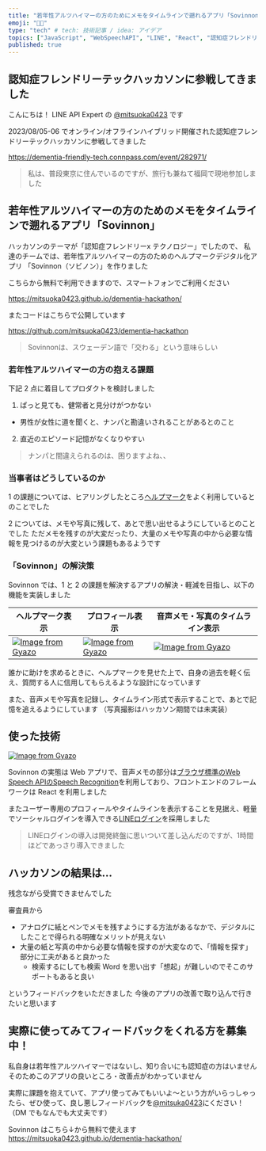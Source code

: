 ```yaml
---
title: "若年性アルツハイマーの方のためにメモをタイムラインで遡れるアプリ「Sovinnon」を作った"
emoji: "👨‍💻"
type: "tech" # tech: 技術記事 / idea: アイデア
topics: ["JavaScript", "WebSpeechAPI", "LINE", "React", "認知症フレンドリーテック"]
published: true
---
```


## 認知症フレンドリーテックハッカソンに参戦してきました

こんにちは！
LINE API Expert の [@mitsuoka0423](https://twitter.com/mitsuoka0423) です

2023/08/05-06 でオンライン/オフラインハイブリッド開催された認知症フレンドリーテックハッカソンに参戦してきました

https://dementia-friendly-tech.connpass.com/event/282971/

> 私は、普段東京に住んでいるのですが、旅行も兼ねて福岡で現地参加しました

## 若年性アルツハイマーの方のためのメモをタイムラインで遡れるアプリ「Sovinnon」

ハッカソンのテーマが「認知症フレンドリーx テクノロジー」でしたので、
私達のチームでは、若年性アルツハイマーの方のためのヘルプマークデジタル化アプリ
「Sovinnon（ソビノン）」を作りました

こちらから無料で利用できますので、スマートフォンでご利用ください

https://mitsuoka0423.github.io/dementia-hackathon/

またコードはこちらで公開しています

https://github.com/mitsuoka0423/dementia-hackathon

> Sovinnonは、スウェーデン語で「交わる」という意味らしい

### 若年性アルツハイマーの方の抱える課題

下記 2 点に着目してプロダクトを検討しました

1. ぱっと見ても、健常者と見分けがつかない
  - 男性が女性に道を聞くと、ナンパと勘違いされることがあるとのこと
2. 直近のエピソード記憶がなくなりやすい

> ナンパと間違えられるのは、困りますよね、、

### 当事者はどうしているのか

1 の課題については、ヒアリングしたところ[ヘルプマーク](https://www.fukushi.metro.tokyo.lg.jp/shougai/shougai_shisaku/helpmark.html)をよく利用しているとのことでした

2 については、メモや写真に残して、あとで思い出せるようにしているとのことでした
ただメモを残すのが大変だったり、大量のメモや写真の中から必要な情報を見つけるのが大変という課題もあるようです

### 「Sovinnon」の解決策

Sovinnon では、1 と 2 の課題を解決するアプリの解決・軽減を目指し、以下の機能を実装しました

| ヘルプマーク表示 | プロフィール表示 | 音声メモ・写真のタイムライン表示 |
| -- | -- | -- | 
| [![Image from Gyazo](https://i.gyazo.com/96fd30ae7ec78729c77b423b10d9e343.png)](https://gyazo.com/96fd30ae7ec78729c77b423b10d9e343) | [![Image from Gyazo](https://i.gyazo.com/bc5077d9d52e8f08ef3e7d0d6a5e8642.png)](https://gyazo.com/bc5077d9d52e8f08ef3e7d0d6a5e8642) | [![Image from Gyazo](https://i.gyazo.com/1120ea63d4212b62ba6bba993b226f20.png)](https://gyazo.com/1120ea63d4212b62ba6bba993b226f20) |

誰かに助けを求めるときに、ヘルプマークを見せた上で、自身の過去を軽く伝え、質問する人に信用してもらえるような設計になっています

また、音声メモや写真を記録し、タイムライン形式で表示することで、あとで記憶を追えるようにしています
（写真撮影はハッカソン期間では未実装）

## 使った技術

[![Image from Gyazo](https://i.gyazo.com/20ce4af48fb1b64c6840e571a45b7c95.png)](https://gyazo.com/20ce4af48fb1b64c6840e571a45b7c95)

Sovinnon の実態は Web アプリで、音声メモの部分は[ブラウザ標準のWeb Speech APIのSpeech Recognition](https://developer.mozilla.org/ja/docs/Web/API/Web_Speech_API)を利用しており、フロントエンドのフレームワークは React を利用しました

またユーザー専用のプロフィールやタイムラインを表示することを見据え、軽量でソーシャルログインを導入できる[LINEログイン](https://developers.line.biz/ja/services/line-login/)を採用しました

> LINEログインの導入は開発終盤に思いついて差し込んだのですが、1時間ほどであっさり導入できました

## ハッカソンの結果は...

残念ながら受賞できませんでした

審査員から

- アナログに紙とペンでメモを残すようにする方法があるなかで、デジタルにしたことで得られる明確なメリットが見えない
- 大量の紙と写真の中から必要な情報を探すのが大変なので、「情報を探す」部分に工夫があると良かった
  - 検索するにしても検索 Word を思い出す「想起」が難しいのでそこのサポートもあると良い

というフィードバックをいただきました
今後のアプリの改善で取り込んで行きたいと思います

## 実際に使ってみてフィードバックをくれる方を募集中！

私自身は若年性アルツハイマーではないし、知り合いにも認知症の方はいません
そのためこのアプリの良いところ・改善点がわかっていません

実際に課題を抱えていて、アプリ使ってみてもいいよ〜という方がいらっしゃったら、ぜひ使って、良し悪しフィードバックを[@mitsuka0423](https://twitter.com/mitsuoka0423)にください！
（DM でもなんでも大丈夫です）

Sovinnon はこちら↓から無料で使えます
https://mitsuoka0423.github.io/dementia-hackathon/


